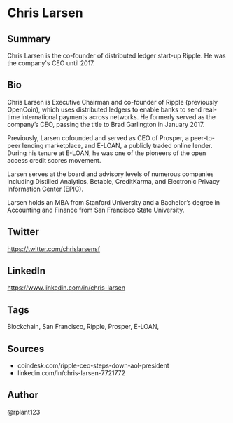 # Chris Larsen

## Summary
Chris Larsen is the co-founder of distributed ledger start-up Ripple. He was the company's CEO until 2017.

## Bio
Chris Larsen is Executive Chairman and co-founder of Ripple (previously OpenCoin), which uses distributed ledgers to enable banks to send real-time international payments across networks. He formerly served as the company’s CEO, passing the title to Brad Garlington in January 2017. 

Previously, Larsen cofounded and served as CEO of Prosper, a peer-to-peer lending marketplace, and E-LOAN, a publicly traded online lender. During his tenure at E-LOAN, he was one of the pioneers of the open access credit scores movement. 

Larsen serves at the board and advisory levels of numerous companies including Distilled Analytics, Betable, CreditKarma, and Electronic Privacy Information Center (EPIC). 

Larsen holds an MBA from Stanford University and a Bachelor’s degree in Accounting and Finance from San Francisco State University.

## Twitter
https://twitter.com/chrislarsensf

## LinkedIn
https://www.linkedin.com/in/chris-larsen

## Tags
Blockchain, San Francisco, Ripple, Prosper, E-LOAN, 

## Sources
- coindesk.com/ripple-ceo-steps-down-aol-president
- linkedin.com/in/chris-larsen-7721772

## Author
@rplant123
